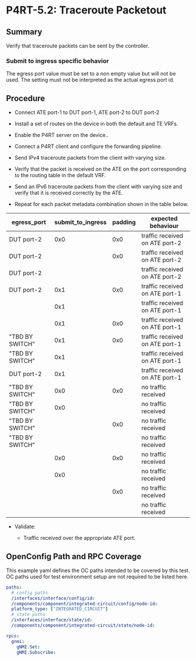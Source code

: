 # P4RT-5.2: Traceroute Packetout

## Summary

Verify that traceroute packets can be sent by the controller.

### Submit to ingress specific behavior

The egress port value must be set to a non empty value but will not be used. The
setting must not be interpreted as the actual egress port id.

## Procedure

*   Connect ATE port-1 to DUT port-1, ATE port-2 to DUT port-2

*   Install a set of routes on the device in both the default and TE VRFs.

*   Enable the P4RT server on the device..

*   Connect a P4RT client and configure the forwarding pipeline.

*   Send IPv4 traceroute packets from the client with varying size.

*   Verify that the packet is received on the ATE on the port corresponding to the routing table in the default VRF.

*   Send an IPv6 traceroute packets from the client with varying size and verify that it is received correctly by the ATE.

*   Repeat for each packet metadata combination shown in the table below.

| egress_port | submit_to_ingress | padding | expected behaviour
| ------ | ------ | ------ | ------ |
| DUT port-2 | 0x0 | 0x0 | traffic received on ATE port-2
| DUT port-2 | | 0x0 | traffic received on ATE port-2
| DUT port-2 | | | traffic received on ATE port-2
| DUT port-2 | 0x1 | 0x0 | traffic received on ATE port-1
| | 0x1 | | traffic received on ATE port-1
|  | 0x1 | 0x0 | traffic received on ATE port-1
"TBD BY SWITCH" | 0x1 | 0x0 | traffic received on ATE port-1
"TBD BY SWITCH" | 0x1 | | traffic received on ATE port-1
| DUT port-2 | 0x1 | | traffic received on ATE port-1
"TBD BY SWITCH" | 0x0 | 0x0 | no traffic received
"TBD BY SWITCH" | 0x0 | | no traffic received
"TBD BY SWITCH" | | 0x0 | no traffic received
| "TBD BY SWITCH" | | | no traffic received
|  | 0x0 | 0x0 | no traffic received
| | 0x0 | | no traffic received
| | | 0x0 | no traffic received
| | | | no traffic received

*   Validate:

    *   Traffic received over the appropriate ATE port.
## OpenConfig Path and RPC Coverage

This example yaml defines the OC paths intended to be covered by this test.  OC paths used for test environment setup are not required to be listed here.

```yaml
paths:
  # config paths
  /interfaces/interface/config/id:
  /components/component/integrated-circuit/config/node-id:
  platform_type: ["INTEGRATED_CIRCUIT"]
  # state paths 
  /interfaces/interface/state/id:
  /components/component/integrated-circuit/state/node-id:

rpcs:
  gnmi:
    gNMI.Set:
    gNMI.Subscribe:
```
